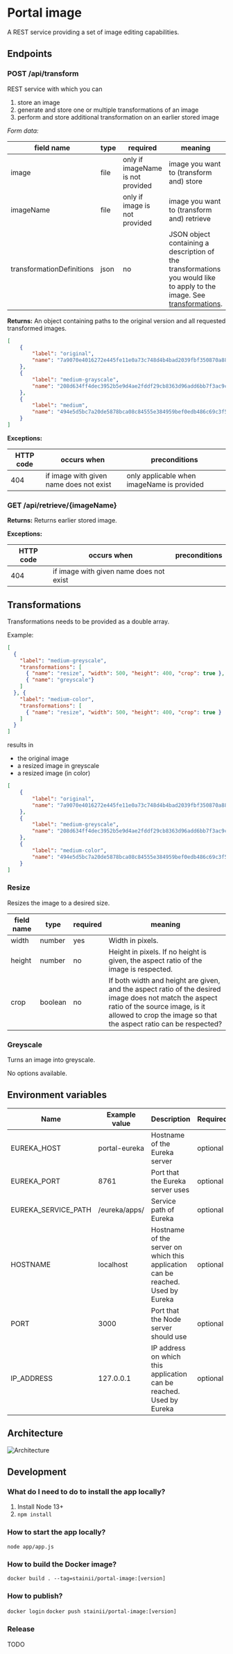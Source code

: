 # Portal image
A REST service providing a set of image editing capabilities.

## Endpoints
### POST /api/transform
REST service with which you can
1) store an image
2) generate and store one or multiple transformations of an image
3) perform and store additional transformation on an earlier stored image 

*Form data:*

|field name | type   | required | meaning |
|-----------|--------| -------- |-----|
| image     | file   | only if imageName is not provided      | image you want to (transform and) store |
| imageName | file   | only if image is not provided      | image you want to (transform and) retrieve |
| transformationDefinitions   | json | no      | JSON object containing a description of the transformations you would like to apply to the image. See [transformations](#transformations).   |

 
**Returns:**
An object containing paths to the original version and all requested transformed images.

```json
[
    {
        "label": "original",
        "name": "7a9070e4016272e445fe11e0a73c748d4b4bad2039fbf350870a88a8b9c940d5.png"
    },
    {
        "label": "medium-grayscale",
        "name": "208d634ff4dec3952b5e9d4ae2fddf29cb8363d96add6bb7f3ac9c2bda0beaa3.png"
    },
    {
        "label": "medium",
        "name": "494e5d5bc7a20de5878bca08c84555e384959bef0edb486c69c3f5ec2f95e5a6.png"
    }
]
```

**Exceptions:**

| HTTP code | occurs when | preconditions |
|-----| ----- | ---- |
| 404 | if image with given name does not exist | only applicable when imageName is provided |

### GET /api/retrieve/{imageName}
**Returns:** Returns earlier stored image.

**Exceptions:**

| HTTP code | occurs when | preconditions |
|-----| ----- | ---- |
| 404 | if image with given name does not exist |  |



## Transformations

Transformations needs to be provided as a double array.

Example:

```json
[
  {
    "label": "medium-greyscale",
    "transformations": [ 
      { "name": "resize", "width": 500, "height": 400, "crop": true }, 
      { "name": "greyscale"}
    ]
  }, {
    "label": "medium-color",
    "transformations": [ 
      { "name": "resize", "width": 500, "height": 400, "crop": true }
    ]
  }
]
```

results in 
* the original image
* a resized image in greyscale
* a resized image (in color)

```json
[
    {
        "label": "original",
        "name": "7a9070e4016272e445fe11e0a73c748d4b4bad2039fbf350870a88a8b9c940d5.png"
    },
    {
        "label": "medium-greyscale",
        "name": "208d634ff4dec3952b5e9d4ae2fddf29cb8363d96add6bb7f3ac9c2bda0beaa3.png"
    },
    {
        "label": "medium-color",
        "name": "494e5d5bc7a20de5878bca08c84555e384959bef0edb486c69c3f5ec2f95e5a6.png"
    }
]
```

### Resize
Resizes the image to a desired size.

|field name | type   | required | meaning |
|-----------|--------| -------- |-----|
| width     | number   | yes      | Width in pixels. |
| height   | number | no      | Height in pixels. If no height is given, the aspect ratio of the image is respected. |
| crop   | boolean | no      | If both width and height are given, and the aspect ratio of the desired image does not match the aspect ratio of the source image, is it allowed to crop the image so that the aspect ratio can be respected? |

### Greyscale
Turns an image into greyscale.

No options available.

## Environment variables
| Name | Example value | Description | Required? |
| ---- | ------------- | ----------- | -------- |
| EUREKA_HOST | portal-eureka | Hostname of the Eureka server | optional
| EUREKA_PORT | 8761 | Port that the Eureka server uses | optional
| EUREKA_SERVICE_PATH | /eureka/apps/ | Service path of Eureka | optional
| HOSTNAME | localhost | Hostname of the server on which this application can be reached. Used by Eureka | optional
| PORT | 3000 | Port that the Node server should use | optional
| IP_ADDRESS | 127.0.0.1 | IP address on which this application can be reached. Used by Eureka | optional

## Architecture
![Architecture](./documentation/architecture.png)

## Development
### What do I need to do to install the app locally?
1. Install Node 13+
1. `npm install`

### How to start the app locally?
`node app/app.js`

### How to build the Docker image?
`docker build . --tag=stainii/portal-image:[version]`

### How to publish?
`docker login`
`docker push stainii/portal-image:[version]`

### Release
TODO